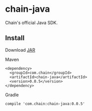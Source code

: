 # chain-java

Chain's official Java SDK.

## Install

Download [JAR](http://search.maven.org/remotecontent?filepath=com/chain/chain-java/0.0.5/chain-java-0.0.5.jar)

Maven

```
<dependency>
  <groupId>com.chain</groupId>
  <artifactId>chain-java</artifactId>
  <version>0.0.5</version>
</dependency>
```

Gradle

```
compile 'com.chain:chain-java:0.0.5'
```
